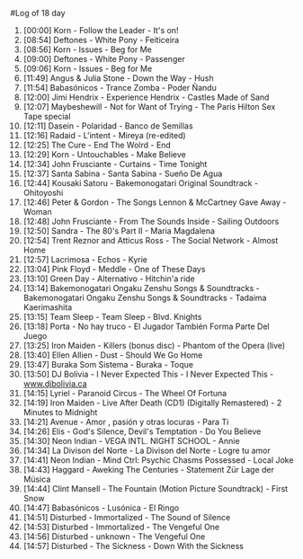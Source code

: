 #Log of 18 day

1. [00:00] Korn - Follow the Leader - It's on!
1. [08:54] Deftones - White Pony - Feiticeira
1. [08:56] Korn - Issues - Beg for Me
1. [09:00] Deftones - White Pony - Passenger
1. [09:06] Korn - Issues - Beg for Me
1. [11:49] Angus & Julia Stone - Down the Way - Hush
1. [11:54] Babasónicos - Trance Zomba - Poder Ñandu
1. [12:00] Jimi Hendrix - Experience Hendrix - Castles Made of Sand
1. [12:07] Maybeshewill - Not for Want of Trying - The Paris Hilton Sex Tape special
1. [12:11] Dasein - Polaridad - Banco de Semillas
1. [12:16] Radaid - L'intent - Mireya (re-edited)
1. [12:25] The Cure - End The Wolrd - End
1. [12:29] Korn - Untouchables - Make Believe
1. [12:34] John Frusciante - Curtains - Time Tonight
1. [12:37] Santa Sabina - Santa Sabina - Sueño De Agua
1. [12:44] Kousaki Satoru - Bakemonogatari Original Soundtrack - Ohitoyoshi
1. [12:46] Peter & Gordon - The Songs Lennon & McCartney Gave Away - Woman
1. [12:48] John Frusciante - From The Sounds Inside - Sailing Outdoors
1. [12:50] Sandra - The 80's Part II - Maria Magdalena
1. [12:54] Trent Reznor and Atticus Ross - The Social Network - Almost Home
1. [12:57] Lacrimosa - Echos - Kyrie
1. [13:04] Pink Floyd - Meddle - One of These Days
1. [13:10] Green Day - Alternativo - Hitchin'a ride
1. [13:14] Bakemonogatari Ongaku Zenshu Songs & Soundtracks - Bakemonogatari Ongaku Zenshu Songs & Soundtracks - Tadaima Kaerimashita
1. [13:15] Team Sleep - Team Sleep - Blvd. Knights
1. [13:18] Porta - No hay truco - El Jugador También Forma Parte Del Juego
1. [13:25] Iron Maiden - Killers (bonus disc) - Phantom of the Opera (live)
1. [13:40] Ellen Allien - Dust - Should We Go Home
1. [13:47] Buraka Som Sistema - Buraka - Toque
1. [13:50] DJ Bolivia - I Never Expected This - I Never Expected This - www.djbolivia.ca
1. [14:15] Lyriel - Paranoid Circus - The Wheel Of Fortuna
1. [14:19] Iron Maiden - Live After Death (CD1) (Digitally Remastered) - 2 Minutes to Midnight
1. [14:21] Avenue - Amor , pasión y otras locuras - Para Ti
1. [14:26] Elis - God's Silence, Devil's Temptation - Do You Believe
1. [14:30] Neon Indian - VEGA INTL. NIGHT SCHOOL - Annie
1. [14:34] La Divison del Norte - La Divison del Norte - Logre tu amor
1. [14:41] Neon Indian - Mind Ctrl: Psychic Chasms Possessed - Local Joke
1. [14:43] Haggard - Aweking The Centuries - Statement Zür Lage der Müsica
1. [14:44] Clint Mansell - The Fountain (Motion Picture Soundtrack) - First Snow
1. [14:47] Babasónicos - Lusónica - El Ringo
1. [14:51] Disturbed - Immortalized - The Sound of Silence
1. [14:53] Disturbed - Immortalized - The Vengeful One
1. [14:56] Disturbed - unknown - The Vengeful One
1. [14:57] Disturbed - The Sickness - Down With the Sickness
